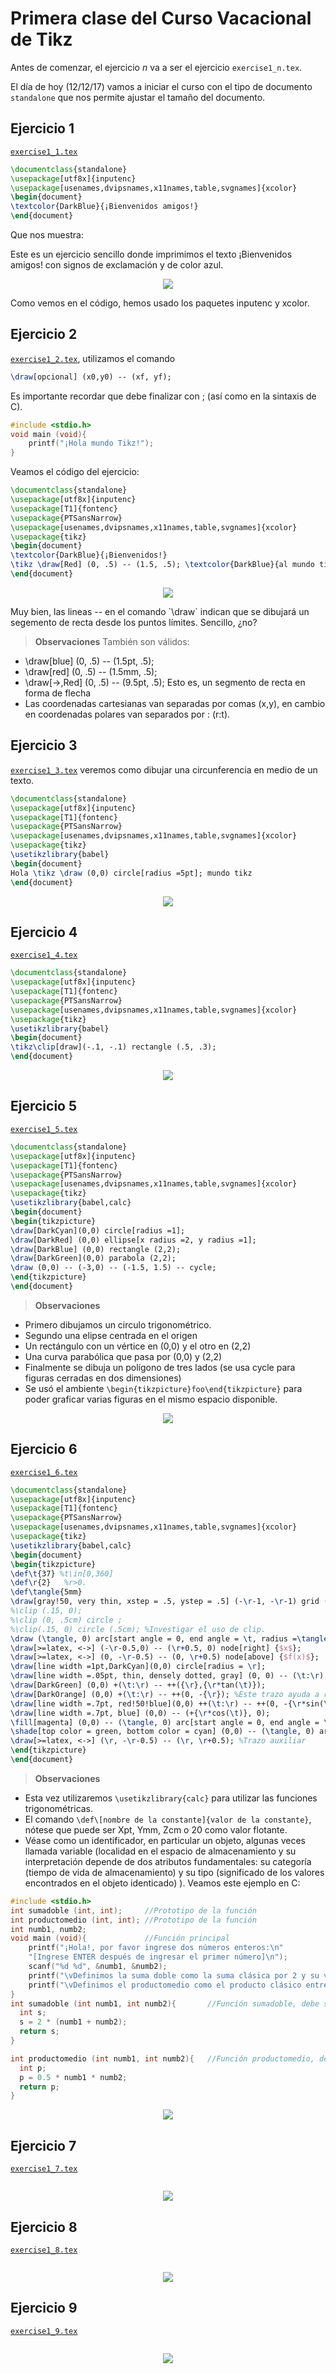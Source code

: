 # Primera clase del Curso Vacacional de Tikz
Antes de comenzar, el ejercicio *n* va a ser el ejercicio `exercise1_n.tex`.

El día de hoy (12/12/17) vamos a iniciar el curso con el tipo de documento `standalone` que nos permite ajustar el tamaño del documento.

## Ejercicio 1 ##
[`exercise1_1.tex`](https://github.com/carlosal1015/Curso-de-LaTeX/blob/master/Curso%20Vacacional%20de%20Tikz/Clases/Clase%201/exercise1_1.tex)

```tex
\documentclass{standalone}
\usepackage[utf8x]{inputenc}
\usepackage[usenames,dvipsnames,x11names,table,svgnames]{xcolor}
\begin{document}
\textcolor{DarkBlue}{¡Bienvenidos amigos!}
\end{document}
```

Que nos muestra:

Este es un ejercicio sencillo donde imprimimos el texto ¡Bienvenidos amigos! con signos de exclamación y de color azul.

<p align="center">
  <img src="https://github.com/carlosal1015/Curso-de-LaTeX/blob/master/Curso%20Vacacional%20de%20Tikz/Clases/Clase%201/images/exercise1_1.png">
</p>


Como vemos en el código, hemos usado los paquetes inputenc y xcolor.

## Ejercicio 2 ##
[`exercise1_2.tex`](https://github.com/carlosal1015/Curso-de-LaTeX/blob/master/Curso%20Vacacional%20de%20Tikz/Clases/Clase%201/exercise1_2.tex), utilizamos el comando
```tex
\draw[opcional] (x0,y0) -- (xf, yf);
```
Es importante recordar que debe finalizar con ; (así como en la sintaxis de C).

```c
#include <stdio.h>
void main (void){
    printf("¡Hola mundo Tikz!");
}
```
Veamos el código del ejercicio:

```tex
\documentclass{standalone}
\usepackage[utf8x]{inputenc}
\usepackage[T1]{fontenc}
\usepackage{PTSansNarrow}
\usepackage[usenames,dvipsnames,x11names,table,svgnames]{xcolor}
\usepackage{tikz}
\begin{document}
\textcolor{DarkBlue}{¡Bienvenidos!}
\tikz \draw[Red] (0, .5) -- (1.5, .5); \textcolor{DarkBlue}{al mundo tikz.}
\end{document}
```

<p align="center">
  <img src="https://github.com/carlosal1015/Curso-de-LaTeX/blob/master/Curso%20Vacacional%20de%20Tikz/Clases/Clase%201/images/exercise1_2.png">
</p>
Muy bien, las lineas -- en el comando `\draw` indican que se dibujará un segemento de recta desde los puntos límites. Sencillo, ¿no?

> **Observaciones** También son válidos:
- \draw[blue] (0, .5) -- (1.5pt, .5);      
- \draw[red] (0, .5) -- (1.5mm, .5);      
- \draw[->,Red] (0, .5) -- (9.5pt, .5);   Esto es, un segmento de recta en forma de flecha
- Las coordenadas cartesianas van separadas por comas (x,y), en cambio en coordenadas polares van separados por : (r:t).

## Ejercicio 3 ##
[`exercise1_3.tex`](https://github.com/carlosal1015/Curso-de-LaTeX/blob/master/Curso%20Vacacional%20de%20Tikz/Clases/Clase%201/exercise1_3.tex) veremos como dibujar una circunferencia en medio de un texto.

```tex
\documentclass{standalone}
\usepackage[utf8x]{inputenc}
\usepackage[T1]{fontenc}
\usepackage{PTSansNarrow}
\usepackage[usenames,dvipsnames,x11names,table,svgnames]{xcolor}
\usepackage{tikz}
\usetikzlibrary{babel}
\begin{document}
Hola \tikz \draw (0,0) circle[radius =5pt]; mundo tikz
\end{document}
```
<p align="center">
  <img src="https://github.com/carlosal1015/Curso-de-LaTeX/blob/master/Curso%20Vacacional%20de%20Tikz/Clases/Clase%201/images/exercise1_3.png">
</p>

## Ejercicio 4 ##
[`exercise1_4.tex`](https://github.com/carlosal1015/Curso-de-LaTeX/blob/master/Curso%20Vacacional%20de%20Tikz/Clases/Clase%201/exercise1_4.tex)

```tex
\documentclass{standalone}
\usepackage[utf8x]{inputenc}
\usepackage[T1]{fontenc}
\usepackage{PTSansNarrow}
\usepackage[usenames,dvipsnames,x11names,table,svgnames]{xcolor}
\usepackage{tikz}
\usetikzlibrary{babel}
\begin{document}
\tikz\clip[draw](-.1, -.1) rectangle (.5, .3);
\end{document}
```

<p align="center">
  <img src="https://github.com/carlosal1015/Curso-de-LaTeX/blob/master/Curso%20Vacacional%20de%20Tikz/Clases/Clase%201/images/exercise1_4.png">
</p>

## Ejercicio 5 ##
[`exercise1_5.tex`](https://github.com/carlosal1015/Curso-de-LaTeX/blob/master/Curso%20Vacacional%20de%20Tikz/Clases/Clase%201/exercise1_5.tex)
```tex
\documentclass{standalone}
\usepackage[utf8x]{inputenc}
\usepackage[T1]{fontenc}
\usepackage{PTSansNarrow}
\usepackage[usenames,dvipsnames,x11names,table,svgnames]{xcolor}
\usepackage{tikz}
\usetikzlibrary{babel,calc}
\begin{document}
\begin{tikzpicture}
\draw[DarkCyan](0,0) circle[radius =1];
\draw[DarkRed] (0,0) ellipse[x radius =2, y radius =1];
\draw[DarkBlue] (0,0) rectangle (2,2);
\draw[DarkGreen](0,0) parabola (2,2);
\draw (0,0) -- (-3,0) -- (-1.5, 1.5) -- cycle;
\end{tikzpicture}
\end{document}
```
> **Observaciones**
- Primero dibujamos un circulo trigonométrico.
- Segundo una elipse centrada en el origen
- Un rectángulo con un vértice en (0,0) y el otro en (2,2)
- Una curva parabólica que pasa por (0,0)  y (2,2)
- Finalmente se dibuja un polígono de tres lados (se usa cycle para figuras cerradas en dos dimensiones)
- Se usó el ambiente `\begin{tikzpicture}foo\end{tikzpicture}` para poder graficar varias figuras en el mismo espacio disponible.

<p align="center">
  <img src="https://github.com/carlosal1015/Curso-de-LaTeX/blob/master/Curso%20Vacacional%20de%20Tikz/Clases/Clase%201/images/exercise1_5.png">
</p>

## Ejercicio 6 ##
[`exercise1_6.tex`](https://github.com/carlosal1015/Curso-de-LaTeX/blob/master/Curso%20Vacacional%20de%20Tikz/Clases/Clase%201/exercise1_6.tex)
```tex
\documentclass{standalone}
\usepackage[utf8x]{inputenc}
\usepackage[T1]{fontenc}
\usepackage{PTSansNarrow}
\usepackage[usenames,dvipsnames,x11names,table,svgnames]{xcolor}
\usepackage{tikz}
\usetikzlibrary{babel,calc}
\begin{document}
\begin{tikzpicture}
\def\t{37} %t\in[0,360]
\def\r{2}	%r>0.
\def\tangle{5mm}
\draw[gray!50, very thin, xstep = .5, ystep = .5] (-\r-1, -\r-1) grid (\r+1,\r+1);
%\clip (.15, 0);
%\clip (0, .5cm) circle ;
%\clip(.15, 0) circle (.5cm); %Investigar el uso de clip.
\draw (\tangle, 0) arc[start angle = 0, end angle = \t, radius =\tangle];
\draw[>=latex, <->] (-\r-0.5,0) -- (\r+0.5, 0) node[right] {$x$};
\draw[>=latex, <->] (0, -\r-0.5) -- (0, \r+0.5) node[above] {$f(x)$};
\draw[line width =1pt,DarkCyan](0,0) circle[radius = \r];
\draw[line width =.05pt, thin, densely dotted, gray] (0, 0) -- (\t:\r);
\draw[DarkGreen] (0,0) +(\t:\r) -- ++({\r},{\r*tan(\t)});
\draw[DarkOrange] (0,0) +(\t:\r) -- ++(0, -{\r}); %Este trazo ayuda a resolver en exámenes de admisión
\draw[line width =.7pt, red!50!blue](0,0) ++(\t:\r) -- ++(0, -{\r*sin(\t)});
\draw[line width =.7pt, blue] (0,0) -- (+{\r*cos(\t)}, 0);
\fill[magenta] (0,0) -- (\tangle, 0) arc[start angle = 0, end angle = \t, radius =\tangle] -- cycle;
\shade[top color = green, bottom color = cyan] (0,0) -- (\tangle, 0) arc[start angle = 0, end angle = \t, radius =\tangle] -- cycle;
\draw[>=latex, <->] (\r, -\r-0.5) -- (\r, \r+0.5); %Trazo auxiliar
\end{tikzpicture}
\end{document}
```
> **Observaciones**
- Esta vez utilizaremos `\usetikzlibrary{calc}` para utilizar las funciones trigonométricas.
- El comando `\def\[nombre de la constante]{valor de la constante}`, nótese que puede ser Xpt, Ymm, Zcm o 20 como valor flotante.
- Véase como un identificador, en particular un objeto, algunas veces llamada variable (localidad en el espacio de almacenamiento  y su interpretación depende de dos atributos fundamentales: su categoría (tiempo de vida de almacenamiento) y su tipo (significado de los valores encontrados en el objeto identicado) ). Veamos este ejemplo en C:
```c
#include <stdio.h>
int sumadoble (int, int);     //Prototipo de la función
int productomedio (int, int); //Prototipo de la función
int numb1, numb2;
void main (void){             //Función principal
    printf("¡Hola!, por favor ingrese dos números enteros:\n"
    "[Ingrese ENTER después de ingresar el primer número]\n");
    scanf("%d %d", &numb1, &numb2);
    printf("\vDefinimos la suma doble como la suma clásica por 2 y su valor es: %d.\n", sumadoble(numb1, numb2));
    printf("\vDefinimos el productomedio como el producto clásico entre 2 y su valor es: %d.\n", productomedio(numb1, numb2));
}
int sumadoble (int numb1, int numb2){       //Función sumadoble, debe ser llamada desde la función principal.
  int s;
  s = 2 * (numb1 + numb2);
  return s;
}

int productomedio (int numb1, int numb2){   //Función productomedio, debe ser llamada desde la función principal.
  int p;
  p = 0.5 * numb1 * numb2;
  return p;
}

```

<p align="center">
  <img src="https://github.com/carlosal1015/Curso-de-LaTeX/blob/master/Curso%20Vacacional%20de%20Tikz/Clases/Clase%201/images/exercise1_6.png">
</p>

## Ejercicio 7 ##
[`exercise1_7.tex`](https://github.com/carlosal1015/Curso-de-LaTeX/blob/master/Curso%20Vacacional%20de%20Tikz/Clases/Clase%201/exercise1_7.tex)
```tex

```

<p align="center">
  <img src="https://github.com/carlosal1015/Curso-de-LaTeX/blob/master/Curso%20Vacacional%20de%20Tikz/Clases/Clase%201/images/exercise1_7.png">
</p>

## Ejercicio 8 ##
[`exercise1_8.tex`](https://github.com/carlosal1015/Curso-de-LaTeX/blob/master/Curso%20Vacacional%20de%20Tikz/Clases/Clase%201/exercise1_8.tex)
```tex

```

<p align="center">
  <img src="https://github.com/carlosal1015/Curso-de-LaTeX/blob/master/Curso%20Vacacional%20de%20Tikz/Clases/Clase%201/images/exercise1_8.png">
</p>

## Ejercicio 9 ##
[`exercise1_9.tex`](https://github.com/carlosal1015/Curso-de-LaTeX/blob/master/Curso%20Vacacional%20de%20Tikz/Clases/Clase%201/exercise1_9.tex)
```tex

```

<p align="center">
  <img src="https://github.com/carlosal1015/Curso-de-LaTeX/blob/master/Curso%20Vacacional%20de%20Tikz/Clases/Clase%201/images/exercise1_9.png">
</p>
